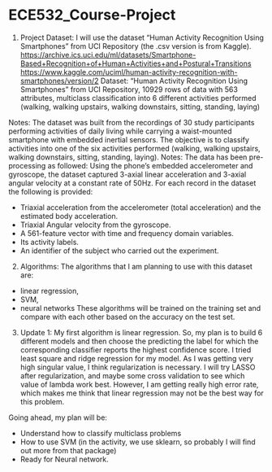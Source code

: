 # ECE532_Course-Project

1. Project Dataset: 
I will use the dataset “Human Activity Recognition Using Smartphones” from UCI Repository (the .csv version is from Kaggle).
https://archive.ics.uci.edu/ml/datasets/Smartphone-Based+Recognition+of+Human+Activities+and+Postural+Transitions
https://www.kaggle.com/uciml/human-activity-recognition-with-smartphones/version/2
Dataset: “Human Activity Recognition Using Smartphones” from UCI Repository, 10929 rows of data with 563 attributes, multiclass classification into 6 different activities performed (walking, walking upstairs, walking downstairs, sitting, standing, laying)

Notes: 
The dataset was built from the recordings of 30 study participants performing activities of daily living while carrying a waist-mounted smartphone with embedded inertial sensors. The objective is to classify activities into one of the six activities performed (walking, walking upstairs, walking downstairs, sitting, standing, laying). 
Notes: The data has been pre-processing as followed:
Using the phone’s embedded accelerometer and gyroscope, the dataset captured 3-axial linear acceleration and 3-axial angular velocity at a constant rate of 50Hz. 
For each record in the dataset the following is provided:
- Triaxial acceleration from the accelerometer (total acceleration) and the estimated body acceleration.
- Triaxial Angular velocity from the gyroscope.
- A 561-feature vector with time and frequency domain variables.
- Its activity labels.
- An identifier of the subject who carried out the experiment.

2. Algorithms: 
The algorithms that I am planning to use with this dataset are: 
- linear regression, 
- SVM,
- neural networks
These algorithms will be trained on the training set and compare with each other based on the accuracy on the test set.

3. Update 1:
My first algorithm is linear regression. So, my plan is to build 6 different models and then choose the predicting the label for which the corresponding classifier reports the highest confidence score.
I tried least square and ridge regression for my model. As I was getting very high singular value, I think regularization is necessary. I will try LASSO after regularization, and maybe some cross validation to see which value of lambda work best.
However, I am getting really high error rate, which makes me think that linear regression may not be the best way for this problem. 

Going ahead, my plan will be:
- Understand how to classify multiclass problems
- How to use SVM (in the activity, we use sklearn, so probably I will find out more from that package)
- Ready for Neural network.

